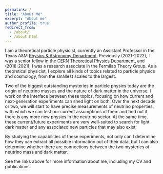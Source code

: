 ```yaml
---
permalink: /
title: "About Me"
excerpt: "About me"
author_profile: true
redirect_from: 
  - /about/
  - /about.html
---
```

I am a theoretical particle physicist, currently an Assistant Professor in the Texas A&M <a href="https://physics.tamu.edu/" target="_blank">Physics & Astronomy Department</a>. Previously (2021-2022), I was a senior fellow in the <a href="https://home.cern" target="_blank">CERN</a> <a href="https://theory.cern" target="_blank">Theoretical Physics Department</a>, and (2018-2021), I was a research associate in the Fermilab Theory Group. As a theoretical physicist, I explore all kinds of topics related to particle physics and cosmology, from the smallest scales to the largest.

Two of the biggest outstanding mysteries in particle physics today are the origin of neutrino masses and the nature of dark matter in the universe. I work on the interface between these topics, focusing on how current and next-generation experiments can shed light on both. Over the next decade or two, we will start to have precise measurements of neutrino properties, with which we can test our current assumptions of them and find out if there is any more new physics in the neutrino sector. At the same time, these current/future experiments are very well-suited to search for light dark matter and any associated new particles that may also exist.

By studying the capabilities of these experiments, not only can I determine how they can extract all possible information out of their data, but I can also determine whether there are connections between the two mysteries of neutrino mass and dark matter.

See the links above for more information about me, including my CV and publications.
